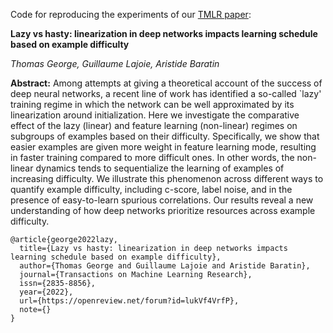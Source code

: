 Code for reproducing the experiments of our [TMLR paper](https://openreview.net/forum?id=lukVf4VrfP):

**Lazy vs hasty: linearization in deep networks impacts learning schedule based on example difficulty**

*Thomas George, Guillaume Lajoie, Aristide Baratin*

**Abstract:** Among attempts at giving a theoretical account of the success of deep neural networks, a recent line of work has identified a so-called `lazy' training regime in which the network can be well approximated by its linearization around initialization. Here we investigate the comparative effect of the lazy (linear) and feature learning (non-linear) regimes on subgroups of examples based on their difficulty.  Specifically, we show that easier examples are given more weight in feature learning mode, resulting in faster training compared to more difficult ones. In other words, the non-linear dynamics tends to sequentialize the learning of examples of increasing difficulty. We illustrate this phenomenon across different ways to quantify example difficulty, including c-score, label noise, and in the presence of easy-to-learn spurious correlations. Our results reveal a new understanding of how deep networks prioritize resources across example difficulty.

    @article{george2022lazy,
      title={Lazy vs hasty: linearization in deep networks impacts learning schedule based on example difficulty},
      author={Thomas George and Guillaume Lajoie and Aristide Baratin},
      journal={Transactions on Machine Learning Research},
      issn={2835-8856},
      year={2022},
      url={https://openreview.net/forum?id=lukVf4VrfP},
      note={}
    }
